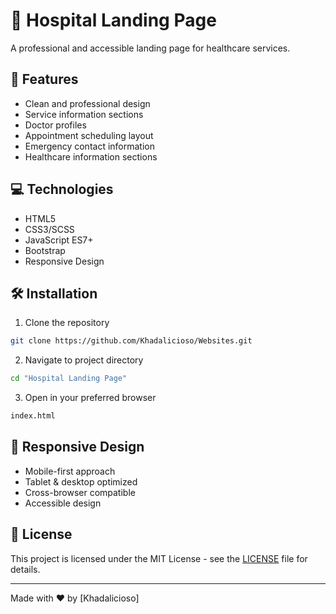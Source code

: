 # 🏥 Hospital Landing Page

A professional and accessible landing page for healthcare services.

## 🚀 Features

- Clean and professional design
- Service information sections
- Doctor profiles
- Appointment scheduling layout
- Emergency contact information
- Healthcare information sections

## 💻 Technologies

- HTML5
- CSS3/SCSS
- JavaScript ES7+
- Bootstrap
- Responsive Design

## 🛠️ Installation

1. Clone the repository
```bash
git clone https://github.com/Khadalicioso/Websites.git
```

2. Navigate to project directory
```bash
cd "Hospital Landing Page"
```

3. Open in your preferred browser
```bash
index.html
```

## 📱 Responsive Design

- Mobile-first approach
- Tablet & desktop optimized
- Cross-browser compatible
- Accessible design

## 📄 License

This project is licensed under the MIT License - see the [LICENSE](../LICENSE) file for details.

---

Made with ❤️ by [Khadalicioso]

